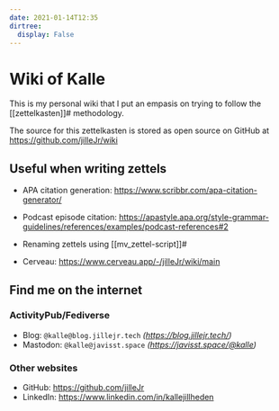 ```yaml
---
date: 2021-01-14T12:35
dirtree:
  display: False
---
```


# Wiki of Kalle

This is my personal wiki that I put an empasis on trying to follow the
[[zettelkasten]]# methodology.

The source for this zettelkasten is stored as open source on GitHub at
<https://github.com/jilleJr/wiki>

## Useful when writing zettels

- APA citation generation: <https://www.scribbr.com/apa-citation-generator/>

- Podcast episode citation: <https://apastyle.apa.org/style-grammar-guidelines/references/examples/podcast-references#2>

- Renaming zettels using [[mv_zettel-script]]#

- Cerveau: <https://www.cerveau.app/-/jilleJr/wiki/main>

## Find me on the internet

### ActivityPub/Fediverse

- Blog: `@kalle@blog.jillejr.tech` _(<a rel="me" href="https://blog.jillejr.tech/">https\://blog.jillejr.tech/</a>)_
- Mastodon: `@kalle@javisst.space` _(<a ref="me" href="https://javisst.space/@kalle">https\://javisst.space/@kalle</a>)_

### Other websites

- GitHub: <a ref="me" href="https://github.com/jilleJr">https\://github.com/jilleJr</a>
- LinkedIn: <a ref="me" href="https://www.linkedin.com/in/kallejillheden">https\://www\.linkedin.com/in/kallejillheden</a>

